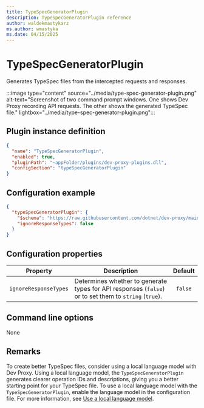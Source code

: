```yaml
---
title: TypeSpecGeneratorPlugin
description: TypeSpecGeneratorPlugin reference
author: waldekmastykarz
ms.author: wmastyka
ms.date: 04/15/2025
---
```


# TypeSpecGeneratorPlugin

Generates TypeSpec files from the intercepted requests and responses.

:::image type="content" source="../media/type-spec-generator-plugin.png" alt-text="Screenshot of two command prompt windows. One shows Dev Proxy recording API requests. The other shows the generated TypeSpec file." lightbox="../media/type-spec-generator-plugin.png":::

## Plugin instance definition

```json
{
  "name": "TypeSpecGeneratorPlugin",
  "enabled": true,
  "pluginPath": "~appFolder/plugins/dev-proxy-plugins.dll",
  "configSection": "typeSpecGeneratorPlugin"
}
```

## Configuration example

```json
{
  "typeSpecGeneratorPlugin": {
    "$schema": "https://raw.githubusercontent.com/dotnet/dev-proxy/main/schemas/v1.0.0/typespecgeneratorplugin.schema.json",
    "ignoreResponseTypes": false
  }
}
```

## Configuration properties

| Property | Description | Default |
| -------- | ----------- | :-----: |
| `ignoreResponseTypes` | Determines whether to generate types for API responses (`false`) or to set them to `string` (`true`). | `false` |

## Command line options

None

## Remarks

To create better TypeSpec files, consider using a local language model with Dev Proxy. Using a local language model, the `TypeSpecGeneratorPlugin` generates clearer operation IDs and descriptions, giving you a better starting point for your TypeSpec file. To use a local language model with the `TypeSpecGeneratorPlugin`, enable the language model in the configuration file. For more information, see [Use a local language model](../how-to/use-language-model.md).
